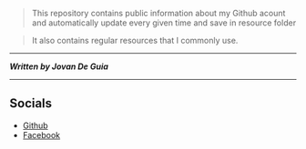 > This repository contains public information about my Github acount 
> and automatically update every given time and save in resource folder

> It also contains regular resources that I commonly use.

----

***Written by Jovan De Guia***

----

## Socials

- [Github](https://github.com/jxmked)
- [Facebook](https://www.facebook.com/deguia25)
